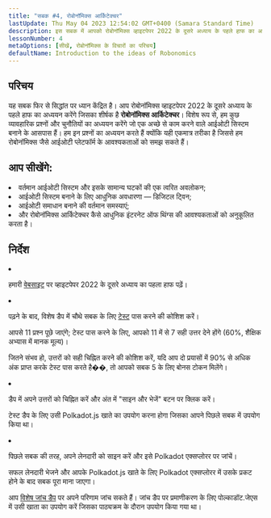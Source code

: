 ```yaml
---
title: "सबक #4, रोबोनॉमिक्स आर्किटेक्चर"
lastUpdate: Thu May 04 2023 12:54:02 GMT+0400 (Samara Standard Time)
description: इस सबक में आपको रोबोनॉमिक्स व्हाइटपेपर 2022 के दूसरे अध्याय के पहले हाफ का अध्ययन करने को मिलेगा जिसका शीर्षक है रोबोनॉमिक्स आर्किटेक्चर।
lessonNumber: 4
metaOptions: [सीखें, रोबोनॉमिक्स के विचारों का परिचय]
defaultName: Introduction to the ideas of Robonomics
---
```


## परिचय

यह सबक फिर से सिद्धांत पर ध्यान केंद्रित है। आप रोबोनॉमिक्स व्हाइटपेपर 2022 के दूसरे अध्याय के पहले हाफ का अध्ययन करेंगे जिसका शीर्षक है **रोबोनॉमिक्स आर्किटेक्चर**। विशेष रूप से, हम कुछ व्यावहारिक प्रश्नों और चुनौतियों का अध्ययन करेंगे जो एक अच्छे से काम करने वाले आईओटी सिस्टम बनाने के आसपास हैं। हम इन प्रश्नों का अध्ययन करते हैं क्योंकि यही एकमात्र तरीका है जिससे हम रोबोनॉमिक्स जैसे आईओटी प्लेटफॉर्म के आवश्यकताओं को समझ सकते हैं।

## आप सीखेंगे:

<List>

<li>
वर्तमान आईओटी सिस्टम और इसके सामान्य घटकों की एक त्वरित अवलोकन;
</li>

<li>
आईओटी सिस्टम बनाने के लिए आधुनिक अवधारणा — डिजिटल ट्विन;
</li>

<li>
आईओटी समाधान बनाने की वर्तमान समस्याएं;
</li>

<li>
और रोबोनॉमिक्स आर्किटेक्चर कैसे आधुनिक इंटरनेट ऑफ थिंग्स की आवश्यकताओं को अनुकूलित करता है।
</li>

</List>

## निर्देश

<List type="numbers">

<li>

हमारी [वेबसाइट](https://robonomics.network/architecture/) पर व्हाइटपेपर 2022 के दूसरे अध्याय का पहला हाफ पढ़ें।

</li>

<li>

पढ़ने के बाद, विशेष डैप में चौथे सबक के लिए [टेस्ट](https://lesson4.robonomics.academy/) पास करने की कोशिश करें।

आपसे 11 प्रश्न पूछे जाएंगे; टेस्ट पास करने के लिए, आपको 11 में से 7 सही उत्तर देने होंगे (60%, शैक्षिक अभ्यास में मानक मूल्य)।

जितने संभव हो, उत्तरों को सही चिह्नित करने की कोशिश करें, यदि आप दो प्रयासों में 90% से अधिक अंक प्राप्त करके टेस्ट पास करते है��, तो आपको सबक 5 के लिए बोनस टोकन मिलेंगे।

</li>

<li>

डैप में अपने उत्तरों को चिह्नित करें और अंत में "साइन और भेजें" बटन पर क्लिक करें।

टेस्ट डैप के लिए उसी Polkadot.js खाते का उपयोग करना होगा जिसका आपने पिछले सबक में उपयोग किया था।

</li>

<li>

पिछले सबक की तरह, अपने लेनदारी को साइन करें और इसे Polkadot एक्सप्लोरर पर जांचें।

</li>
</List>


<Result>

सफल लेनदारी भेजने और आपके Polkadot.js खाते के लिए Polkadot एक्सप्लोरर में उसके प्रकट होने के बाद सबक पूरा माना जाएगा।

आप [विशेष जांच डैप](https://lk.robonomics.academy/) पर अपने परिणाम जांच सकते हैं। जांच डैप पर प्रमाणीकरण के लिए पोल्काडॉट.जेएस में उसी खाता का उपयोग करें जिसका पाठ्यक्रम के दौरान उपयोग किया गया था।

</Result>